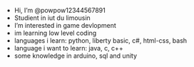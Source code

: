 - Hi, I’m @powpow12344567891
- Studient in iut du limousin
- I’m interested in game devlopment
- im learning low level coding
- languages i learn: python, liberty basic, c#, html-css, bash 
- language i want to learn: java, c, c++
- some knowledge in arduino, sql and unity 

<!---
powpow12344567891/powpow12344567891 is a ✨ special ✨ repository because its `README.md` (this file) appears on your GitHub profile.
You can click the Preview link to take a look at your changes.
--->
